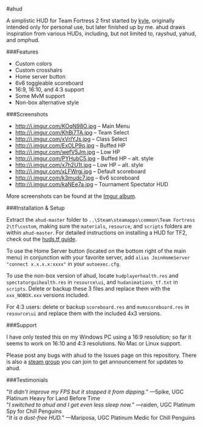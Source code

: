 #ahud

A simplistic HUD for Team Fortress 2 first started by [kyle](https://github.com/hikyle), originally intended only for personal use, but later finished up by me. ahud draws inspiration from various HUDs, including, but not limited to, rayshud, yahud, and omphud.

###Features

* Custom colors
* Custom crosshairs
* Home server button
* 6v6 toggleable scoreboard
* 16:9, 16:10, and 4:3 support
* Some MvM support
* Non-box alternative style

###Screenshots

* http://i.imgur.com/KOqN98O.jpg – Main Menu
* http://i.imgur.com/KhBi7TA.jpg – Team Select
* http://i.imgur.com/xVrIYJs.jpg – Class Select
* http://i.imgur.com/ExOLP9q.jpg – Buffed HP
* http://i.imgur.com/wefV5Jm.jpg – Low HP
* http://i.imgur.com/PYHubC5.jpg – Buffed HP – alt. style
* http://i.imgur.com/x7h2U1t.jpg – Low HP – alt. style
* http://i.imgur.com/xLFWrgj.jpg – Default scoreboard
* http://i.imgur.com/k3mudc7.jpg – 6v6 scoreboard
* http://i.imgur.com/kaNEe7a.jpg – Tournament Spectator HUD

More screenshots can be found at the [Imgur album](http://imgur.com/a/569GH).

###Installation & Setup

Extract the `ahud-master` folder to `..\Steam\steamapps\common\Team Fortress 2\tf\custom`, making sure the `materials`, `resource`, and `scripts` folders are within `ahud-master`. For  detailed instructions on installing a HUD for TF2, check out the [huds.tf guide](http://huds.tf/guides/?guide=1).

To use the Home Server button (located on the bottom right of the main menu) in conjunction with your favorite server, add `alias JoinHomeServer "connect x.x.x.x:xxxx"` in your `autoexec.cfg`.

To use the non-box version of ahud, locate `hudplayerhealth.res` and `spectatorguihealth.res` in `resource\ui`, and `hudanimations_tf.txt` in `scripts`. Delete or backup these 3 files and replace them with the `xxx_NOBOX.xxx` versions included.

For 4:3 users: delete or backup `scoreboard.res` and `mvmscoreboard.res` in `resource\ui` and replace them with the included 4x3 versions.

###Support

I have only tested this on my Windows PC using a 16:9 resolution; so far it seems to work on 16:10 and 4:3 resolutions. No Mac or Linux support. 

Please post any bugs with ahud to the Issues page on this repository. There is also a [steam group](http://steamcommunity.com/groups/ahud) you can join to get announcement for updates to ahud.


###Testimonials

"*It didn't improve my FPS but it stopped it from dipping.*" —5pike, UGC Platinum Heavy for Land Before Time  
"*I switched to ahud and I get even less sleep now.*" —raiden, UGC Platinum Spy for Chill Penguins  
"*It is a dust-free HUD.*" —Mariposa, UGC Platinum Medic for Chill Penguins
